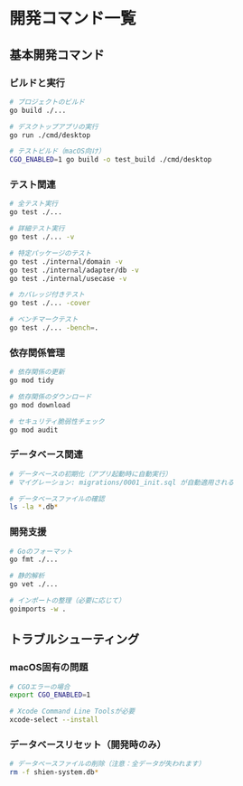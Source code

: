 # 開発コマンド一覧

## 基本開発コマンド

### ビルドと実行
```bash
# プロジェクトのビルド
go build ./...

# デスクトップアプリの実行
go run ./cmd/desktop

# テストビルド（macOS向け）
CGO_ENABLED=1 go build -o test_build ./cmd/desktop
```

### テスト関連
```bash
# 全テスト実行
go test ./...

# 詳細テスト実行
go test ./... -v

# 特定パッケージのテスト
go test ./internal/domain -v
go test ./internal/adapter/db -v
go test ./internal/usecase -v

# カバレッジ付きテスト
go test ./... -cover

# ベンチマークテスト
go test ./... -bench=.
```

### 依存関係管理
```bash
# 依存関係の更新
go mod tidy

# 依存関係のダウンロード
go mod download

# セキュリティ脆弱性チェック
go mod audit
```

### データベース関連
```bash
# データベースの初期化（アプリ起動時に自動実行）
# マイグレーション: migrations/0001_init.sql が自動適用される

# データベースファイルの確認
ls -la *.db*
```

### 開発支援
```bash
# Goのフォーマット
go fmt ./...

# 静的解析
go vet ./...

# インポートの整理（必要に応じて）
goimports -w .
```

## トラブルシューティング

### macOS固有の問題
```bash
# CGOエラーの場合
export CGO_ENABLED=1

# Xcode Command Line Toolsが必要
xcode-select --install
```

### データベースリセット（開発時のみ）
```bash
# データベースファイルの削除（注意：全データが失われます）
rm -f shien-system.db*
```
